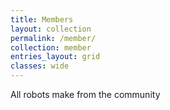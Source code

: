 ```yaml
---
title: Members
layout: collection
permalink: /member/
collection: member
entries_layout: grid
classes: wide
---
```


All robots make from the community
